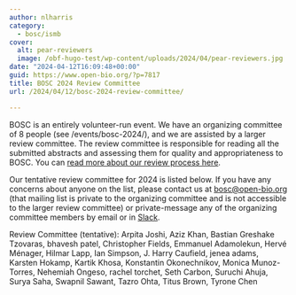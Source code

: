 ```yaml
---
author: nlharris
category:
  - bosc/ismb
cover:
  alt: pear-reviewers
  image: /obf-hugo-test/wp-content/uploads/2024/04/pear-reviewers.jpg
date: "2024-04-12T16:09:48+00:00"
guid: https://www.open-bio.org/?p=7817
title: BOSC 2024 Review Committee
url: /2024/04/12/bosc-2024-review-committee/

---
```

BOSC is an entirely volunteer-run event. We have an organizing committee of 8 people (see /events/bosc-2024/), and we are assisted by a larger review committee. The review committee is responsible for reading all the submitted abstracts and assessing them for quality and appropriateness to BOSC. You can [read more about our review process here](https://github.com/OBF/bosc_materials/blob/master/BOSC_review_process.md).

Our tentative review committee for 2024 is listed below. If you have any concerns about anyone on the list, please contact us at bosc@open-bio.org (that mailing list is private to the organizing committee and is not accessible to the larger review committee) or private-message any of the organizing committee members by email or in [Slack](https://join.slack.com/t/obf-bosc/shared_invite/zt-n5ur1gsj-z2C~69_4lYTFPg5tbWA8Ew).

Review Committee (tentative): Arpita Joshi, Aziz Khan, Bastian Greshake Tzovaras, bhavesh patel, Christopher Fields, Emmanuel Adamolekun, Hervé Ménager, Hilmar Lapp, Ian Simpson, J. Harry Caufield, jenea adams, Karsten Hokamp, Kartik Khosa, Konstantin Okonechnikov, Monica Munoz-Torres, Nehemiah Ongeso, rachel torchet, Seth Carbon, Suruchi Ahuja, Surya Saha, Swapnil Sawant, Tazro Ohta, Titus Brown, Tyrone Chen
